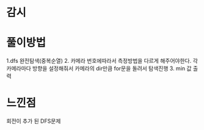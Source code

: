 # 감시

# 풀이방법
 
 1.dfs 완전탐색(중복순열)
 2. 카메라 번호에따라서 측정방법을 다르게 해주어야한다.
각 카메라마다 방향을 설정해줘서 카메라의 dir만큼 for문을 돌려서 탐색진행
3. min 값 출력





# 느낀점

회전이 추가 된 DFS문제